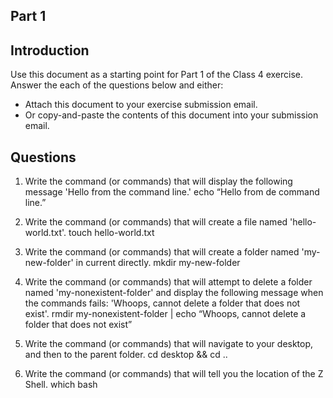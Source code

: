 ## Part 1

## Introduction
Use this document as a starting point for Part 1 of the Class 4 exercise. Answer the each of the questions below and either:
  - Attach this document to your exercise submission email.
  - Or copy-and-paste the contents of this document into your submission email.

## Questions
1. Write the command (or commands) that will display the following message 'Hello from the command line.'
echo “Hello from de command line.”

2. Write the command (or commands) that will create a file named 'hello-world.txt'.
touch hello-world.txt

3. Write the command (or commands) that will create a folder named 'my-new-folder' in current directly.
mkdir my-new-folder

4. Write the command (or commands) that will attempt to delete a folder named 'my-nonexistent-folder' and display the following message when the commands fails: 'Whoops, cannot delete a folder that does not exist'.
rmdir my-nonexistent-folder | echo “Whoops, cannot delete a folder that does not exist”

5. Write the command (or commands) that will navigate to your desktop, and then to the parent folder.
cd desktop && cd ..

6. Write the command (or commands) that will tell you the location of the Z Shell.
which bash
